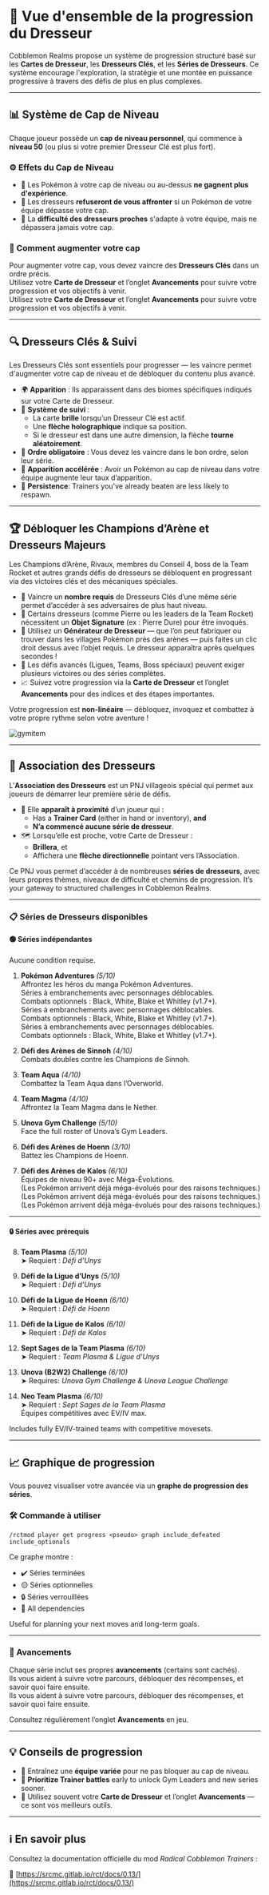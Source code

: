 # 🧗 Vue d'ensemble de la progression du Dresseur

Cobblemon Realms propose un système de progression structuré basé sur les **Cartes de Dresseur**, les **Dresseurs Clés**, et les **Séries de Dresseurs**. Ce système encourage l'exploration, la stratégie et une montée en puissance progressive à travers des défis de plus en plus complexes.

---

## 📊 Système de Cap de Niveau

Chaque joueur possède un **cap de niveau personnel**, qui commence à **niveau 50** (ou plus si votre premier Dresseur Clé est plus fort).

### ⚙️ Effets du Cap de Niveau

- 🛑 Les Pokémon à votre cap de niveau ou au-dessus **ne gagnent plus d'expérience**.
- 🚫 Les dresseurs **refuseront de vous affronter** si un Pokémon de votre équipe dépasse votre cap.
- 🎯 La **difficulté des dresseurs proches** s'adapte à votre équipe, mais ne dépassera jamais votre cap.

### 🧭 Comment augmenter votre cap

Pour augmenter votre cap, vous devez vaincre des **Dresseurs Clés** dans un ordre précis.\
Utilisez votre **Carte de Dresseur** et l’onglet **Avancements** pour suivre votre progression et vos objectifs à venir.\
Utilisez votre **Carte de Dresseur** et l’onglet **Avancements** pour suivre votre progression et vos objectifs à venir.

---

## 🔍 Dresseurs Clés & Suivi

Les Dresseurs Clés sont essentiels pour progresser — les vaincre permet d'augmenter votre cap de niveau et de débloquer du contenu plus avancé.

- 🌍 **Apparition** : Ils apparaissent dans des biomes spécifiques indiqués sur votre Carte de Dresseur.
- 🧭 **Système de suivi** :
  - La carte **brille** lorsqu’un Dresseur Clé est actif.
  - Une **flèche holographique** indique sa position.
  - Si le dresseur est dans une autre dimension, la flèche **tourne aléatoirement**.
- 🔄 **Ordre obligatoire** : Vous devez les vaincre dans le bon ordre, selon leur série.
- 🎯 **Apparition accélérée** : Avoir un Pokémon au cap de niveau dans votre équipe augmente leur taux d’apparition.
- 🧠 **Persistence**: Trainers you've already beaten are less likely to respawn.

---

## 🏆 Débloquer les Champions d’Arène et Dresseurs Majeurs

Les Champions d’Arène, Rivaux, membres du Conseil 4, boss de la Team Rocket et autres grands défis de dresseurs se débloquent en progressant via des victoires clés et des mécaniques spéciales.

- 🥇 Vaincre un **nombre requis** de Dresseurs Clés d’une même série permet d’accéder à ses adversaires de plus haut niveau.
- 💠 Certains dresseurs (comme Pierre ou les leaders de la Team Rocket) nécessitent un **Objet Signature** (ex : Pierre Dure) pour être invoqués.
- 🧱 Utilisez un **Générateur de Dresseur** — que l’on peut fabriquer ou trouver dans les villages Pokémon près des arènes — puis faites un clic droit dessus avec l’objet requis. Le dresseur apparaîtra après quelques secondes !
- 🧩 Les défis avancés (Ligues, Teams, Boss spéciaux) peuvent exiger plusieurs victoires ou des séries complètes.
- 📈 Suivez votre progression via la **Carte de Dresseur** et l’onglet **Avancements** pour des indices et des étapes importantes.

Votre progression est **non-linéaire** — débloquez, invoquez et combattez à votre propre rythme selon votre aventure !

![gymitem](https://github.com/user-attachments/assets/83860a89-0467-4f04-b741-602bb7e55275)

---

## 🤝 Association des Dresseurs

L’**Association des Dresseurs** est un PNJ villageois spécial qui permet aux joueurs de démarrer leur première série de défis.

- 🧭 Elle **apparaît à proximité** d’un joueur qui :
  - Has a **Trainer Card** (either in hand or inventory), **and**
  - **N’a commencé aucune série de dresseur**.
- 🗺️ Lorsqu’elle est proche, votre Carte de Dresseur :
  - **Brillera**, et
  - Affichera une **flèche directionnelle** pointant vers l’Association.

Ce PNJ vous permet d’accéder à de nombreuses **séries de dresseurs**, avec leurs propres thèmes, niveaux de difficulté et chemins de progression. It’s your gateway to structured challenges in Cobblemon Realms.

---

### 📋 Séries de Dresseurs disponibles

#### 🟢 Séries indépendantes

Aucune condition requise.

1. **Pokémon Adventures** _(5/10)_\
  Affrontez les héros du manga Pokémon Adventures.\
  Séries à embranchements avec personnages déblocables.\
  Combats optionnels : Black, White, Blake et Whitley (v1.7+).\
  Séries à embranchements avec personnages déblocables.\
  Combats optionnels : Black, White, Blake et Whitley (v1.7+).\
  Séries à embranchements avec personnages déblocables.\
  Combats optionnels : Black, White, Blake et Whitley (v1.7+).

2. **Défi des Arènes de Sinnoh** _(4/10)_\
  Combats doubles contre les Champions de Sinnoh.

3. **Team Aqua** _(4/10)_\
  Combattez la Team Aqua dans l’Overworld.

4. **Team Magma** _(4/10)_\
  Affrontez la Team Magma dans le Nether.

5. **Unova Gym Challenge** _(5/10)_\
  Face the full roster of Unova’s Gym Leaders.

6. **Défi des Arènes de Hoenn** _(3/10)_\
  Battez les Champions de Hoenn.

7. **Défi des Arènes de Kalos** _(6/10)_\
  Équipes de niveau 90+ avec Méga-Évolutions.\
  (Les Pokémon arrivent déjà méga-évolués pour des raisons techniques.)\
  (Les Pokémon arrivent déjà méga-évolués pour des raisons techniques.)\
  (Les Pokémon arrivent déjà méga-évolués pour des raisons techniques.)

---

#### 🔒 Séries avec prérequis

8. **Team Plasma** _(5/10)_\
  ➤ Requiert : _Défi d’Unys_

9. **Défi de la Ligue d’Unys** _(5/10)_\
  ➤ Requiert : _Défi d’Unys_

10. **Défi de la Ligue de Hoenn** _(6/10)_\
  ➤ Requiert : _Défi de Hoenn_

11. **Défi de la Ligue de Kalos** _(6/10)_\
  ➤ Requiert : _Défi de Kalos_

12. **Sept Sages de la Team Plasma** _(6/10)_\
  ➤ Requiert : _Team Plasma & Ligue d’Unys_

13. **Unova (B2W2) Challenge** _(6/10)_\
  ➤ Requires: _Unova Gym Challenge & Unova League Challenge_

14. **Neo Team Plasma** _(6/10)_\
  ➤ Requiert : _Sept Sages de la Team Plasma_\
  Équipes compétitives avec EV/IV max.

Includes fully EV/IV-trained teams with competitive movesets.

---

## 📈 Graphique de progression

Vous pouvez visualiser votre avancée via un **graphe de progression des séries**.

### 🛠️ Commande à utiliser

`/rctmod player get progress <pseudo> graph include_defeated include_optionals`

Ce graphe montre :

- ✔️ Séries terminées
- 🟡 Séries optionnelles
- 🔒 Séries verrouillées
- 🔁 All dependencies

Useful for planning your next moves and long-term goals.

---

### 🎯 Avancements

Chaque série inclut ses propres **avancements** (certains sont cachés).\
Ils vous aident à suivre votre parcours, débloquer des récompenses, et savoir quoi faire ensuite.\
Ils vous aident à suivre votre parcours, débloquer des récompenses, et savoir quoi faire ensuite.

Consultez régulièrement l’onglet **Avancements** en jeu.

---

## 💡 Conseils de progression

- 🧠 Entraînez une **équipe variée** pour ne pas bloquer au cap de niveau.
- 🎯 **Prioritize Trainer battles** early to unlock Gym Leaders and new series sooner.
- 📖 Utilisez souvent votre **Carte de Dresseur** et l’onglet **Avancements** — ce sont vos meilleurs outils.

---

## ℹ️ En savoir plus

Consultez la documentation officielle du mod _Radical Cobblemon Trainers_ :

🔗 [https://srcmc.gitlab.io/rct/docs/0.13/](https://srcmc.gitlab.io/rct/docs/0.13/)
